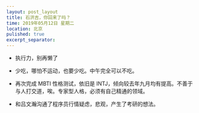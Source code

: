 ```yaml
---
layout: post_layout
title: 石洪吉，你回来了吗？
time: 2019年05月12日 星期二
location: 北京
pulished: true
excerpt_separator: 
---
```


* 执行力，别再懒了

* 少吃，哪怕不运动，也要少吃。中午完全可以不吃。

* 再次完成 MBTI 性格测试，依旧是 INTJ，倾向较去年九月均有提高。不善于与人打交道，唉。专家型人格，必须有自己精通的领域。

* 和吕文瀚沟通了程序员行情疑虑，悲观，产生了考研的想法。 
